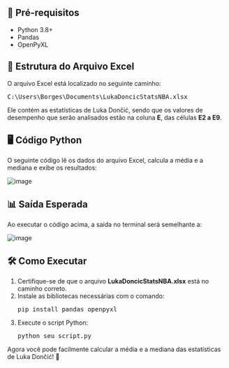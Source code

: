 <h2>📌 Pré-requisitos</h2>
<ul>
    <li>Python 3.8+</li>
    <li>Pandas</li>
    <li>OpenPyXL</li>
</ul>

<h2>📂 Estrutura do Arquivo Excel</h2>
<p>O arquivo Excel está localizado no seguinte caminho:</p>
<pre>C:\Users\Borges\Documents\LukaDoncicStatsNBA.xlsx</pre>
<p>Ele contém as estatísticas de Luka Dončić, sendo que os valores de desempenho que serão analisados estão na coluna <strong>E</strong>, das células <strong>E2 a E9</strong>.</p>

<h2>🖥️ Código Python</h2>
<p>O seguinte código lê os dados do arquivo Excel, calcula a média e a mediana e exibe os resultados:</p>

![image](https://github.com/user-attachments/assets/bdd2333f-69c9-4ecc-9996-213971c3d298)



<h2>📊 Saída Esperada</h2>
<p>Ao executar o código acima, a saída no terminal será semelhante a:</p>

![image](https://github.com/user-attachments/assets/c00d63e3-372a-451b-889d-0c071e2fa11a)


<h2>🛠️ Como Executar</h2>
<ol>
    <li>Certifique-se de que o arquivo <strong>LukaDoncicStatsNBA.xlsx</strong> está no caminho correto.</li>
    <li>Instale as bibliotecas necessárias com o comando:</li>
    <pre>pip install pandas openpyxl</pre>
    <li>Execute o script Python:</li>
    <pre>python seu_script.py</pre>
</ol>
<p>Agora você pode facilmente calcular a média e a mediana das estatísticas de Luka Dončić! 🚀</p>
